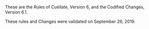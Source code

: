 These are the Rules of Cuéllate, Version 6, and the Codified Changes, Version 6.1.

These rules and Changes were validated on September 26, 2019.
